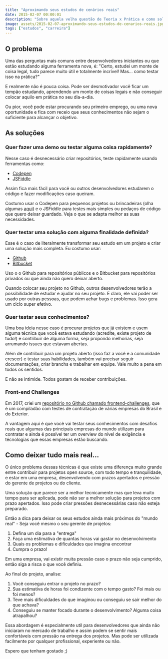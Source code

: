 ```yaml
---
title: "Aproximando seus estudos de cenários reais"
date: 2015-02-07 00:00:01
description: "Sobre aquela velha questão de Teoria x Prática e como solucionar isso"
image: assets/2015-02-07-aproximando-seus-estudos-de-cenarios-reais.jpg
tags: ["estudos", "carreira"]
---
```


## O problema

Uma das perguntas mais comuns entre desenvolvedores iniciantes ou que estão estudando alguma ferramenta nova, é: "Certo, estudei um monte de coisa legal, tudo parece muito útil e totalmente incrível! Mas... como testar isso na prática?"

E realmente não é pouca coisa. Pode ser desmotivador você ficar um tempão estudando, aprendendo um monte de coisas legais e não conseguir colocar aquilo em prática no seu dia-a-dia.

Ou pior, você pode estar procurando seu primeiro emprego, ou uma nova oportunidade e fica com receio que seus conhecimentos não sejam o suficiente para alcançar o objetivo.

## As soluções

### Quer fazer uma demo ou testar alguma coisa rapidamente?

Nesse caso é desnecessário criar repositórios, teste rapidamente usando ferramentas como:

- [Codepen](http://codepen.io)
- [JSFiddle](https://jsfiddle.net)

Assim fica mais fácil para você ou outros desenvolvedores estudarem o código e fazer modificações caso queiram.

Costumo usar o Codepen para pequenos projetos ou brincadeiras (olha algumas [aqui](http://codepen.io/felipefialho)) e o JSFiddle para testes mais simples ou pedaços de código que quero deixar guardado. Veja o que se adapta melhor as suas necessidades.

### Quer testar uma solução com alguma finalidade definida?

Esse é o caso de literalmente transformar seu estudo em um projeto e criar uma solução mais completa. Eu costumo usar:

- [Github](https://github.com)
- [Bitbucket](https://bitbucket.org)

Uso o o Github para repositórios públicos e o Bitbucket para repositórios privados ou que ainda não quero deixar aberto.

Quando colocar seu projeto no Github, outros desenvolvedores terão a possibilidade de estudar e ajudar no seu projeto. E claro, ele vai poder ser usado por outras pessoas, que podem achar bugs e problemas. Isso gera um ciclo super efetivo.

### Quer testar seus conhecimentos?

Uma boa ideia nesse caso é procurar projetos que já existem e usem alguma técnica que você estava estudando (acredite, existe projeto de tudo!) e contribuir de alguma forma, seja propondo melhorias, seja arrumando issues que estavam abertas.

Além de contribuir para um projeto aberto (isso faz a você e a comunidade crescer) e testar suas habilidades, também vai precisar seguir documentações, criar branchs e trabalhar em equipe. Vale muito a pena em todos os sentidos.

E não se intimide. Todos gostam de receber contribuições.

### Front-end Challenges

Em 2017, criei um [repositório no Github chamado frontend-challenges](https://github.com/felipefialho/frontend-challenges), que é um compiladão com testes de contratação de várias empresas do Brasil e do Exterior.

A vantagem aqui é que você vai testar seus conhecimentos com desafios reais que algumas das principais empresas do mundo utilizam para contratar e ainda é possível ter um overview do nível de exigência e técnologias que essas empresas estão buscando.

## Como deixar tudo mais real...

O único problema dessas técnicas é que existe uma diferença muito grande entre contribuir para projetos open source, com todo tempo e tranquilidade, e estar em uma empresa, desenvolvendo com prazos apertados e pressão do gerente de projetos ou do cliente.

Uma solução que parece ser a melhor tecnicamente mas que leva muito tempo para ser aplicada, pode não ser a melhor solução para projetos com prazo apertados. Isso pode criar pressões desnecessárias caso não esteja preparado.

Então a dica para deixar os seus estudos ainda mais próximos do "mundo real" - Seja você mesmo o seu gerente de projetos:

1. Defina um dia para a "entrega"
2. Faça uma estimativa de quantas horas vai gastar no desenvolvimento
3. Quais os problemas e dificuldades que imagina encontrar
4. Cumpra o prazo!

Em uma empresa, vai existir muita pressão caso o prazo não seja cumprido, então siga a risca o que você definiu.

Ao final do projeto, analise:

1. Você conseguiu entrar o projeto no prazo?
2. Sua estimativa de horas foi condizente com o tempo gasto? Foi mais ou foi menos?
3. Teve mais dificuldades do que imaginou ou conseguiu se sair melhor do que achava?
4. Conseguiu se manter focado durante o desenvolvimento? Alguma coisa atrapalhou?

Essa abordagem é especialmente util para desenvolvedores que ainda não iniciaram no mercado de trabalho e assim podem se sentir mais confortáveis com pressão na entrega dos projetos. Mas pode ser utilizada facilmente por qualquer profissional, experiente ou não.

Espero que tenham gostado ;)
